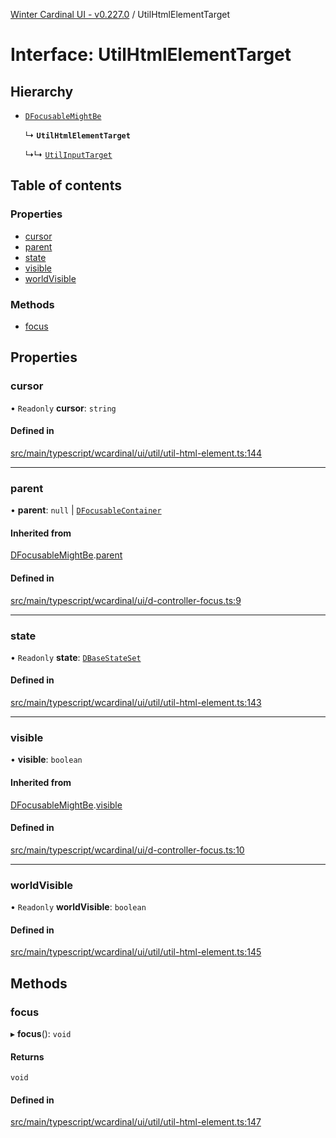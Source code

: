 [Winter Cardinal UI - v0.227.0](../index.md) / UtilHtmlElementTarget

# Interface: UtilHtmlElementTarget

## Hierarchy

- [`DFocusableMightBe`](DFocusableMightBe.md)

  ↳ **`UtilHtmlElementTarget`**

  ↳↳ [`UtilInputTarget`](UtilInputTarget.md)

## Table of contents

### Properties

- [cursor](UtilHtmlElementTarget.md#cursor)
- [parent](UtilHtmlElementTarget.md#parent)
- [state](UtilHtmlElementTarget.md#state)
- [visible](UtilHtmlElementTarget.md#visible)
- [worldVisible](UtilHtmlElementTarget.md#worldvisible)

### Methods

- [focus](UtilHtmlElementTarget.md#focus)

## Properties

### cursor

• `Readonly` **cursor**: `string`

#### Defined in

[src/main/typescript/wcardinal/ui/util/util-html-element.ts:144](https://github.com/winter-cardinal/winter-cardinal-ui/blob/v0.227.0/src/main/typescript/wcardinal/ui/util/util-html-element.ts#L144)

___

### parent

• **parent**: ``null`` \| [`DFocusableContainer`](DFocusableContainer.md)

#### Inherited from

[DFocusableMightBe](DFocusableMightBe.md).[parent](DFocusableMightBe.md#parent)

#### Defined in

[src/main/typescript/wcardinal/ui/d-controller-focus.ts:9](https://github.com/winter-cardinal/winter-cardinal-ui/blob/v0.227.0/src/main/typescript/wcardinal/ui/d-controller-focus.ts#L9)

___

### state

• `Readonly` **state**: [`DBaseStateSet`](DBaseStateSet.md)

#### Defined in

[src/main/typescript/wcardinal/ui/util/util-html-element.ts:143](https://github.com/winter-cardinal/winter-cardinal-ui/blob/v0.227.0/src/main/typescript/wcardinal/ui/util/util-html-element.ts#L143)

___

### visible

• **visible**: `boolean`

#### Inherited from

[DFocusableMightBe](DFocusableMightBe.md).[visible](DFocusableMightBe.md#visible)

#### Defined in

[src/main/typescript/wcardinal/ui/d-controller-focus.ts:10](https://github.com/winter-cardinal/winter-cardinal-ui/blob/v0.227.0/src/main/typescript/wcardinal/ui/d-controller-focus.ts#L10)

___

### worldVisible

• `Readonly` **worldVisible**: `boolean`

#### Defined in

[src/main/typescript/wcardinal/ui/util/util-html-element.ts:145](https://github.com/winter-cardinal/winter-cardinal-ui/blob/v0.227.0/src/main/typescript/wcardinal/ui/util/util-html-element.ts#L145)

## Methods

### focus

▸ **focus**(): `void`

#### Returns

`void`

#### Defined in

[src/main/typescript/wcardinal/ui/util/util-html-element.ts:147](https://github.com/winter-cardinal/winter-cardinal-ui/blob/v0.227.0/src/main/typescript/wcardinal/ui/util/util-html-element.ts#L147)
